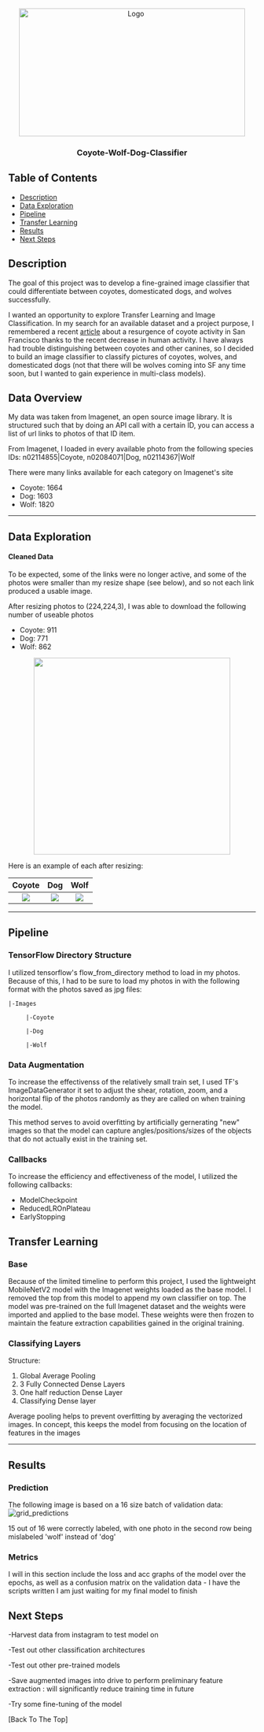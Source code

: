 
<!-- PROJECT LOGO -->
<br />
<p align="center">
  <a href="https://github.com/christopherbouey/Coyote-Wolf-Dog-Classifier">
    <img src="Images/wolf-vs-coyote.webp" alt="Logo" width="460" height="260">
  </a>

  <h3 align="center">Coyote-Wolf-Dog-Classifier</h3>
</p>



<!-- TABLE OF CONTENTS -->
## Table of Contents

* [Description](#about-the-project)
* [Data Exploration](#data-exploration)
* [Pipeline](#pipeline)
* [Transfer Learning](#transfer-learning)
* [Results](#results)
* [Next Steps](#next-steps)




<!-- ABOUT THE PROJECT -->
## Description

The goal of this project was to develop a fine-grained image classifier that could differentiate between coyotes, domesticated dogs, and wolves successfully.

I wanted an opportunity to explore Transfer Learning and Image Classification. In my search for an available dataset and a project purpose, I remembered a recent [article](https://www.sfgate.com/living-in-sf/article/New-footage-Coyotes-take-to-SF-rooftops-frolick-15257171.php#item-95844-tbla-2) about a resurgence of coyote activity in San Francisco thanks to the recent decrease in human activity. I have always had trouble distinguishing between coyotes and other canines, so I decided to build an image classifier to classify pictures of coyotes, wolves, and domesticated dogs (not that there will be wolves coming into SF any time soon, but I wanted to gain experience in multi-class models).




## Data Overview
My data was taken from Imagenet, an open source image library. It is structured such that by doing an API call with a certain ID, you can access a list of url links to photos of that ID item.

From Imagenet, I loaded in every available photo from the following species IDs:  n02114855|Coyote, n02084071|Dog, n02114367|Wolf

There were many links available for each category on Imagenet's site
* Coyote: 1664
* Dog: 1603
* Wolf: 1820

---

## Data Exploration

#### Cleaned Data
To be expected, some of the links were no longer active, and some of the photos were smaller than my resize shape (see below), and so not each link produced a usable image.

After resizing photos to (224,224,3), I was able to download the following number of useable photos
* Coyote: 911
* Dog: 771
* Wolf: 862

<p align="center">
  <img align="center" src="Images/Class_dist.png" width="400" height="400" />
</p>

Here is an example of each after resizing:

<center>
  
Coyote          |  Dog                      |        Wolf
:-------------------------:|:-------------------------:|:-------------------------:
![](Images/coyote_1.jpg)  |  ![](/Images/dogs_10.jpg)  |   ![](/Images/wolf_105.jpg)

</center>

---

## Pipeline
### TensorFlow Directory Structure

I utilized tensorflow's flow_from_directory method to load in my photos. Because of this, I had to be sure to load my photos in with the following format with the photos saved as jpg files:

    |-Images 

         |-Coyote

         |-Dog
         
         |-Wolf

### Data Augmentation

To increase the effectivenss of the relatively small train set, I used TF's ImageDataGenerator it set to adjust the shear, rotation, zoom, and a horizontal flip of the photos randomly as they are called on when training the model. 

This method serves to avoid overfitting by artificially gernerating "new" images so that the model can capture angles/positions/sizes of the objects that do not actually exist in the training set. 

### Callbacks

To increase the efficiency and effectiveness of the model, I utilized the following callbacks:
* ModelCheckpoint
* ReducedLROnPlateau
* EarlyStopping

## Transfer Learning

### Base

Because of the limited timeline to perform this project, I used the lightweight MobileNetV2 model with the Imagenet weights loaded as the base model. I removed the top from this model to append my own classifier on top. The model was pre-trained on the full Imagenet dataset and the weights were imported and applied to the base model. These weights were then frozen to maintain the feature extraction capabilities gained in the original training.

### Classifying Layers

Structure:
1. Global Average Pooling
2. 3 Fully Connected Dense Layers
3. One half reduction Dense Layer
4. Classifying Dense layer

Average pooling helps to prevent overfitting by averaging the vectorized images. In concept, this keeps the model from focusing on the location of features in the images

---

## Results

### Prediction
The following image is based on a 16 size batch of validation data:
![grid_predictions](/Images/prediction_photo_array.jpg)

15 out of 16 were correctly labeled, with one photo in the second row being mislabeled 'wolf' instead of 'dog'

### Metrics

I will in this section include the loss and acc graphs of the model over the epochs, as well as a confusion matrix on the validation data - I have the scripts written I am just waiting for my final model to finish


## Next Steps
-Harvest data from instagram to test model on

-Test out other classification architectures

-Test out other pre-trained models

-Save augmented images into drive to perform preliminary feature extraction : will significantly reduce training time in future

-Try some fine-tuning of the model

[Back To The Top]
